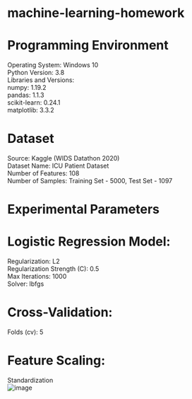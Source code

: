 # machine-learning-homework
# Programming Environment
Operating System: Windows 10  
Python Version: 3.8  
Libraries and Versions:  
numpy: 1.19.2  
pandas: 1.1.3  
scikit-learn: 0.24.1  
matplotlib: 3.3.2  
# Dataset
Source: Kaggle (WIDS Datathon 2020)  
Dataset Name: ICU Patient Dataset  
Number of Features: 108  
Number of Samples: Training Set - 5000, Test Set - 1097  
# Experimental Parameters
# Logistic Regression Model:
Regularization: L2  
Regularization Strength (C): 0.5  
Max Iterations: 1000  
Solver: lbfgs  
# Cross-Validation:
Folds (cv): 5  
# Feature Scaling:
Standardization  
![image](https://github.com/user-attachments/assets/660331b6-9b45-4c1e-91ef-0ae1f4e98b25)
